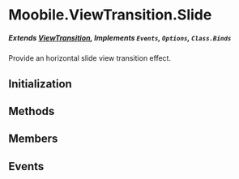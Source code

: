 Moobile.ViewTransition.Slide
================================================================================
##### Extends [ViewTransition](Docs/ViewTransition/ViewTransition.md), Implements `Events`, `Options`, `Class.Binds`

Provide an horizontal slide view transition effect.

Initialization
--------------------------------------------------------------------------------

Methods
--------------------------------------------------------------------------------


Members
--------------------------------------------------------------------------------


Events
--------------------------------------------------------------------------------